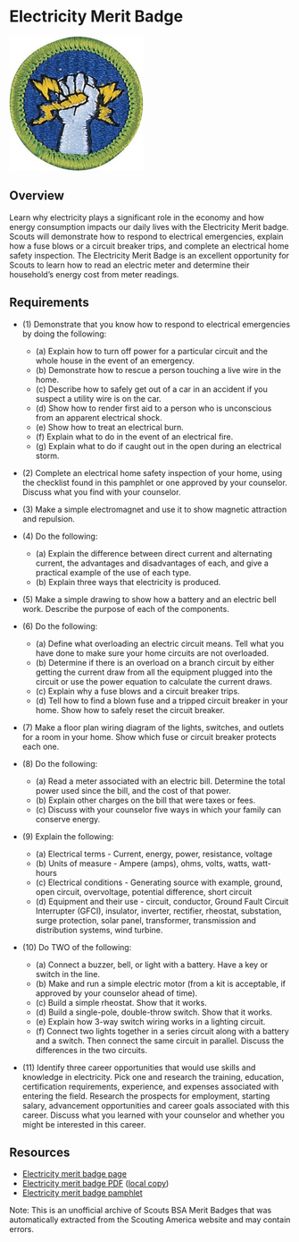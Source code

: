 

# Electricity Merit Badge

![Electricity Merit Badge](images/electricity-merit-badge.jpg)

## Overview



Learn why electricity plays a significant role in the economy and how energy consumption impacts our daily lives with the Electricity Merit badge. Scouts will demonstrate how to respond to electrical emergencies, explain how a fuse blows or a circuit breaker trips, and complete an electrical home safety inspection. The Electricity Merit Badge is an excellent opportunity for Scouts to learn how to read an electric meter and determine their household’s energy cost from meter readings.

## Requirements

* (1) Demonstrate that you know how to respond to electrical emergencies by doing the following:
    * (a) Explain how to turn off power for a particular circuit and the whole house in the event of an emergency.
    * (b) Demonstrate how to rescue a person touching a live wire in the home.
    * (c) Describe how to safely get out of a car in an accident if you suspect a utility wire is on the car.
    * (d) Show how to render first aid to a person who is unconscious from an apparent electrical shock.
    * (e) Show how to treat an electrical burn.
    * (f) Explain what to do in the event of an electrical fire.
    * (g) Explain what to do if caught out in the open during an electrical storm.


* (2) Complete an electrical home safety inspection of your  home, using the checklist found in this pamphlet or one approved by your counselor. Discuss what you find with your counselor.
* (3) Make a simple electromagnet and use it to show magnetic attraction and repulsion.
* (4) Do the following:
    * (a) Explain the difference between direct current and alternating current, the advantages and disadvantages of each, and give a practical example of the use of each type.
    * (b) Explain three ways that electricity is produced.


* (5) Make a simple drawing to show how a battery and an electric bell work. Describe the purpose of each of the components.
* (6) Do the following:
    * (a) Define what overloading an electric circuit means. Tell what you have done to make sure your home circuits are not overloaded.
    * (b) Determine if there is an overload on a branch circuit by either getting the current draw from all the equipment plugged into the circuit or use the power equation to calculate the current draws.
    * (c) Explain why a fuse blows and a circuit breaker trips.
    * (d) Tell how to find a blown fuse and a tripped circuit breaker in your home. Show how to safely reset the circuit breaker.


* (7) Make a floor plan wiring diagram of the lights, switches, and outlets for a room in your home. Show which fuse or circuit breaker protects each one.
* (8) Do the following:
    * (a) Read a meter associated with an electric bill. Determine the total power used since the bill, and the cost of that power.
    * (b) Explain other charges on the bill that were taxes or fees.
    * (c) Discuss with your counselor five ways in which your family can conserve energy.


* (9) Explain the following:
    * (a) Electrical terms - Current, energy, power, resistance, voltage
    * (b) Units of measure - Ampere (amps), ohms, volts, watts, watt-hours
    * (c) Electrical conditions - Generating source with example, ground, open circuit, overvoltage, potential difference, short circuit
    * (d) Equipment and their use - circuit, conductor, Ground Fault Circuit Interrupter (GFCI), insulator, inverter, rectifier, rheostat, substation, surge protection, solar panel, transformer, transmission and distribution systems, wind turbine.


* (10) Do TWO of the following:
    * (a) Connect a buzzer, bell, or light with a battery. Have a key or switch in the line.
    * (b) Make and run a simple electric motor (from a kit is acceptable, if approved by your counselor ahead of time).
    * (c) Build a simple rheostat. Show that it works.
    * (d) Build a single-pole, double-throw switch. Show that it works.
    * (e) Explain how 3-way switch wiring works in a lighting circuit.
    * (f) Connect two lights together in a series circuit along with a battery and a switch. Then connect the same circuit in parallel. Discuss the differences in the two circuits.


* (11) Identify three career opportunities that would use skills and knowledge in electricity. Pick one and research the training, education, certification requirements, experience, and expenses associated with entering the field. Research the prospects for employment, starting salary, advancement opportunities and career goals associated with this career. Discuss what you learned with your counselor and whether you might be interested in this career.


## Resources

- [Electricity merit badge page](https://www.scouting.org/merit-badges/electricity/)
- [Electricity merit badge PDF](https://filestore.scouting.org/filestore/Merit_Badge_ReqandRes/Pamphlets/Electricity_2021.pdf) ([local copy](files/electricity-merit-badge.pdf))
- [Electricity merit badge pamphlet](https://www.scoutshop.org/electricity-merit-badge-pamphlet-656202.html)

Note: This is an unofficial archive of Scouts BSA Merit Badges that was automatically extracted from the Scouting America website and may contain errors.